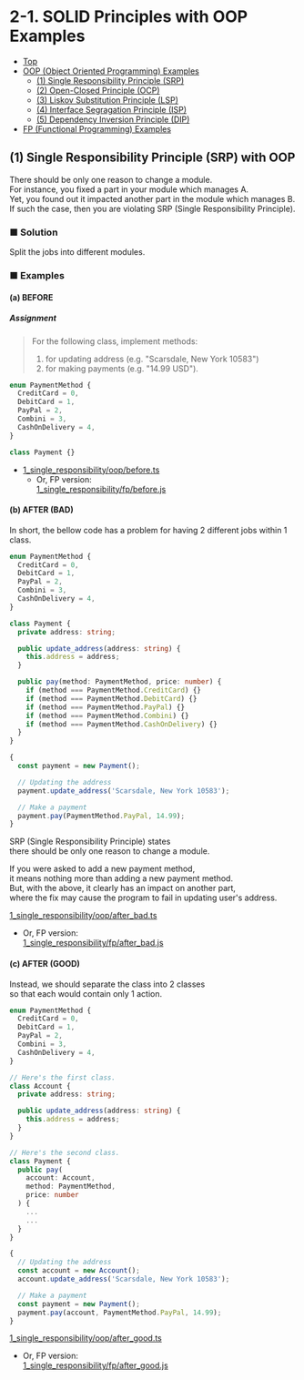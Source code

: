 # 2-1. SOLID Principles with OOP Examples

- [Top](../../README.md)
- [OOP (Object Oriented Programming) Examples](./oop.md)
  - [(1) Single Responsibility Principle (SRP)](1_single_responsibility.md)
  - [(2) Open-Closed Principle (OCP)](2_open_closed.md)
  - [(3) Liskov Substitution Principle (LSP)](3_liskov_substitution.md)
  - [(4) Interface Segragation Principle (ISP)](4_interface_segragation.md)
  - [(5) Dependency Inversion Principle (DIP)](5_dependency_inversion.md)
- [FP (Functional Programming) Examples](../fp/fp.md)

## (1) Single Responsibility Principle (SRP) with OOP

There should be only one reason to change a module.  
For instance, you fixed a part in your module which manages A.  
Yet, you found out it impacted another part in the module which manages B.  
If such the case, then you are violating SRP (Single Responsibility Principle).

### ■ Solution

Split the jobs into different modules.

### ■ Examples

#### (a) BEFORE

##### Assignment

> For the following class, implement methods:  
> 1. for updating address (e.g. "Scarsdale, New York 10583")  
> 1. for making payments (e.g. "14.99 USD").

```ts
enum PaymentMethod {
  CreditCard = 0,
  DebitCard = 1,
  PayPal = 2,
  Combini = 3,
  CashOnDelivery = 4,
}

class Payment {}
```

- [1_single_responsibility/oop/before.ts](../../src/1_single_responsibility/oop/before.ts)
  - Or, FP version:  
[1_single_responsibility/fp/before.js](../../src/1_single_responsibility/fp/before.js)


#### (b) AFTER (BAD)

In short, the bellow code has a problem
for having 2 different jobs within 1 class.

```ts
enum PaymentMethod {
  CreditCard = 0,
  DebitCard = 1,
  PayPal = 2,
  Combini = 3,
  CashOnDelivery = 4,
}

class Payment {
  private address: string;

  public update_address(address: string) {
    this.address = address;
  }

  public pay(method: PaymentMethod, price: number) {
    if (method === PaymentMethod.CreditCard) {}
    if (method === PaymentMethod.DebitCard) {}
    if (method === PaymentMethod.PayPal) {}
    if (method === PaymentMethod.Combini) {}
    if (method === PaymentMethod.CashOnDelivery) {}
  }
}

{
  const payment = new Payment();

  // Updating the address
  payment.update_address('Scarsdale, New York 10583');

  // Make a payment
  payment.pay(PaymentMethod.PayPal, 14.99);
}
```

SRP (Single Responsibility Principle) states  
there should be only one reason to change a module.

If you were asked to add a new payment method,  
it means nothing more than adding a new payment method.  
But, with the above, it clearly has an impact on another part,  
where the fix may cause the program to fail in updating user's address.

[1_single_responsibility/oop/after_bad.ts](../../src/1_single_responsibility/oop/after_bad.ts)
  - Or, FP version:  
[1_single_responsibility/fp/after_bad.js](../../src/1_single_responsibility/fp/after_bad.js)


#### (c) AFTER (GOOD)

Instead, we should separate the class into 2 classes  
so that each would contain only 1 action.

```ts
enum PaymentMethod {
  CreditCard = 0,
  DebitCard = 1,
  PayPal = 2,
  Combini = 3,
  CashOnDelivery = 4,
}

// Here's the first class.
class Account {
  private address: string;

  public update_address(address: string) {
    this.address = address;
  }
}

// Here's the second class.
class Payment {
  public pay(
    account: Account,
    method: PaymentMethod,
    price: number
  ) {
    ...
    ...
  }
}

{
  // Updating the address
  const account = new Account();
  account.update_address('Scarsdale, New York 10583');

  // Make a payment
  const payment = new Payment();
  payment.pay(account, PaymentMethod.PayPal, 14.99);
}
```

[1_single_responsibility/oop/after_good.ts](../../src/1_single_responsibility/oop/after_good.ts)
  - Or, FP version:  
[1_single_responsibility/fp/after_good.js](../../src/1_single_responsibility/fp/after_good.js)
